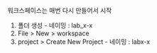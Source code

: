 워크스페이스는 매번 다시 만들어서 시작  

1. 폴더 생성 - 네이밍 : lab_x-x
2. File > New > workspace  
3. project > Create New Project - 네이밍 : labx-x
